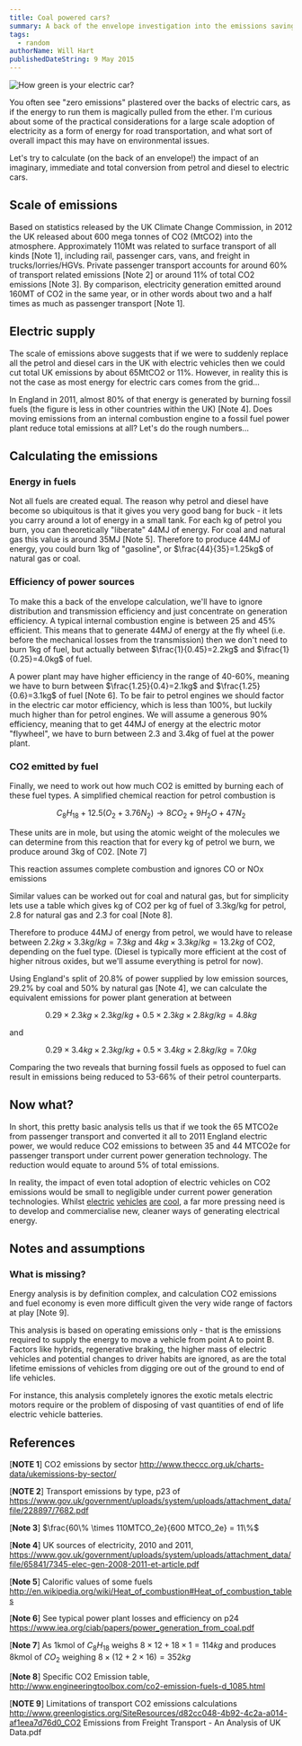 ```yaml
---
title: Coal powered cars?
summary: A back of the envelope investigation into the emissions savings from converting to electric cars in the UK
tags:
  - random
authorName: Will Hart
publishedDateString: 9 May 2015
---
```


![How green is your electric car?](https://images.unsplash.com/photo-1458007683879-47560d7e33c3?ixlib=rb-0.3.5&q=80&fm=jpg&crop=entropy&cs=tinysrgb&w=1080&fit=max&ixid=eyJhcHBfaWQiOjExNzczfQ&s=2f0feee29d02fd90ef634c47a0426671)

You often see "zero emissions" plastered over the backs of electric cars, as if
the energy to run them is magically pulled from the ether. I'm curious about
some of the practical considerations for a large scale adoption of electricity
as a form of energy for road transportation, and what sort of overall impact
this may have on environmental issues.

Let's try to calculate (on the back of an envelope!) the impact of an imaginary,
immediate and total conversion from petrol and diesel to electric cars.

## Scale of emissions

Based on statistics released by the UK Climate Change Commission, in 2012 the UK
released about 600 mega tonnes of CO2 (MtCO2) into the atmosphere. Approximately
110Mt was related to surface transport of all kinds [Note 1], including rail,
passenger cars, vans, and freight in trucks/lorries/HGVs. Private passenger
transport accounts for around 60% of transport related emissions [Note 2] or
around 11% of total CO2 emissions [Note 3]. By comparison, electricity
generation emitted around 160MT of CO2 in the same year, or in other words about
two and a half times as much as passenger transport [Note 1].

## Electric supply

The scale of emissions above suggests that if we were to suddenly replace all
the petrol and diesel cars in the UK with electric vehicles then we could cut
total UK emissions by about 65MtCO2 or 11%. However, in reality this is not the
case as most energy for electric cars comes from the grid...

In England in 2011, almost 80% of that energy is generated by burning fossil
fuels (the figure is less in other countries within the UK) [Note 4]. Does
moving emissions from an internal combustion engine to a fossil fuel power plant
reduce total emissions at all? Let's do the rough numbers...

## Calculating the emissions

### Energy in fuels

Not all fuels are created equal. The reason why petrol and diesel have become so
ubiquitous is that it gives you very good bang for buck - it lets you carry
around a lot of energy in a small tank. For each kg of petrol you burn, you can
theoretically "liberate" 44MJ of energy. For coal and natural gas this value is
around 35MJ [Note 5]. Therefore to produce 44MJ of energy, you could burn 1kg of
"gasoline", or $\frac{44}{35}=1.25kg$ of natural gas or coal.

### Efficiency of power sources

To make this a back of the envelope calculation, we'll have to ignore
distribution and transmission efficiency and just concentrate on generation
efficiency. A typical internal combustion engine is between 25 and 45%
efficient. This means that to generate 44MJ of energy at the fly wheel (i.e.
before the mechanical losses from the transmission) then we don't need to burn
1kg of fuel, but actually between $\frac{1}{0.45}=2.2kg$ and
$\frac{1}{0.25}=4.0kg$ of fuel.

A power plant may have higher efficiency in the range of 40-60%, meaning we have
to burn between $\frac{1.25}{0.4}=2.1kg$ and $\frac{1.25}{0.6}=3.1kg$ of fuel
[Note 6]. To be fair to petrol engines we should factor in the electric car
motor efficiency, which is less than 100%, but luckily much higher than for
petrol engines. We will assume a generous 90% efficiency, meaning that to get
44MJ of energy at the electric motor "flywheel", we have to burn between 2.3 and
3.4kg of fuel at the power plant.

### CO2 emitted by fuel

Finally, we need to work out how much CO2 is emitted by burning each of these
fuel types. A simplified chemical reaction for petrol combustion is

$$ C_8 H_{18} + 12.5(O_2 + 3.76N_2) \rightarrow 8CO_2 + 9H_2O + 47N_2$$

These units are in mole, but using the atomic weight of the molecules we can
determine from this reaction that for every kg of petrol we burn, we produce
around 3kg of C02. [Note 7]

This reaction assumes complete combustion and ignores CO or NOx emissions

Similar values can be worked out for coal and natural gas, but for simplicity
lets use a table which gives kg of CO2 per kg of fuel of 3.3kg/kg for petrol,
2.8 for natural gas and 2.3 for coal [Note 8].

Therefore to produce 44MJ of energy from petrol, we would have to release
between $2.2kg \times 3.3kg/kg = 7.3kg$ and $4kg\times3.3kg/kg = 13.2kg$ of CO2,
depending on the fuel type. (Diesel is typically more efficient at the cost of
higher nitrous oxides, but we'll assume everything is petrol for now).

Using England's split of 20.8% of power supplied by low emission sources, 29.2%
by coal and 50% by natural gas [Note 4], we can calculate the equivalent
emissions for power plant generation at between

$$0.29 \times 2.3kg \times 2.3kg/kg + 0.5 \times 2.3kg \times 2.8kg/kg = 4.8kg$$

and

$$0.29 \times 3.4kg \times 2.3kg/kg + 0.5 \times 3.4kg \times 2.8kg/kg = 7.0kg$$

Comparing the two reveals that burning fossil fuels as opposed to fuel can
result in emissions being reduced to 53-66% of their petrol counterparts.

## Now what?

In short, this pretty basic analysis tells us that if we took the 65 MTCO2e from
passenger transport and converted it all to 2011 England electric power, we
would reduce CO2 emissions to between 35 and 44 MTCO2e for passenger transport
under current power generation technology. The reduction would equate to around
5% of total emissions.

In reality, the impact of even total adoption of electric vehicles on CO2
emissions would be small to negligible under current power generation
technologies. Whilst
[electric](http://www.tudelft.nl/en/current/latest-news/article/detail/studenten-breken-wereldrecord-0-100-acceleratie-1/)
[vehicles](https://vimeo.com/69173273)
[are](http://www.teslamotors.com/en_GB/models)
[cool](http://www.fiaformulae.com/), a far more pressing need is to develop and
commercialise new, cleaner ways of generating electrical energy.

## Notes and assumptions

### What is missing?

Energy analysis is by definition complex, and calculation CO2 emissions and fuel
economy is even more difficult given the very wide range of factors at play
[Note 9].

This analysis is based on operating emissions only - that is the emissions
required to supply the energy to move a vehicle from point A to point B. Factors
like hybrids, regenerative braking, the higher mass of electric vehicles and
potential changes to driver habits are ignored, as are the total lifetime
emissions of vehicles from digging ore out of the ground to end of life
vehicles.

For instance, this analysis completely ignores the exotic metals electric motors
require or the problem of disposing of vast quantities of end of life electric
vehicle batteries.

## References

[**NOTE 1**] CO2 emissions by sector http://www.theccc.org.uk/charts-data/ukemissions-by-sector/

[**NOTE 2**] Transport emissions by type, p23 of https://www.gov.uk/government/uploads/system/uploads/attachment_data/file/228897/7682.pdf

[**Note 3**] $\frac{60\% \times 110MTCO_2e}{600 MTCO_2e} = 11\%$

[**Note 4**] UK sources of electricity, 2010 and 2011, https://www.gov.uk/government/uploads/system/uploads/attachment_data/file/65841/7345-elec-gen-2008-2011-et-article.pdf

[**Note 5**] Calorific values of some fuels http://en.wikipedia.org/wiki/Heat_of_combustion#Heat_of_combustion_tables

[**Note 6**] See typical power plant losses and efficiency on p24 https://www.iea.org/ciab/papers/power_generation_from_coal.pdf

[**Note 7**] As 1kmol of $C_8 H_18$ weighs $8\times 12 + 18 \times 1 = 114kg$ and produces 8kmol of $CO_2$  weighing $8\times(12 + 2\times 16) = 352kg$

[**Note 8**] Specific CO2 Emission table, http://www.engineeringtoolbox.com/co2-emission-fuels-d_1085.html

[**NOTE 9**] Limitations of transport CO2 emissions calculations http://www.greenlogistics.org/SiteResources/d82cc048-4b92-4c2a-a014-af1eea7d76d0_CO2 Emissions from Freight Transport - An Analysis of UK Data.pdf
